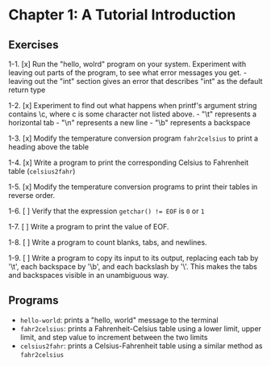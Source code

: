 # Chapter 1: A Tutorial Introduction

## Exercises
1-1. [x] Run the "hello, wolrd" program on your system. Experiment with leaving out parts of the program, to see what error messages you get.
    - leaving out the "int" section gives an error that describes "int" as the default return type

1-2. [x] Experiment to find out what happens when printf's argument string contains \c, where c is some character not listed above.
    - "\t" represents a horizontal tab
    - "\n" represents a new line
    - "\b" represents a backspace

1-3. [x] Modify the temperature conversion program `fahr2celsius` to print a heading above the table

1-4. [x] Write a program to print the corresponding Celsius to Fahrenheit table (`celsius2fahr`)

1-5. [x] Modify the temperature conversion programs to print their tables in reverse order.

1-6. [ ] Verify that the expression `getchar() != EOF` is `0` or `1`

1-7. [ ] Write a program to print the value of EOF.

1-8. [ ] Write a program to count blanks, tabs, and newlines.

1-9. [ ] Write a program to copy its input to its output, replacing each tab by '\t', each backspace by '\b', and each backslash by '\\'. This makes the tabs and backspaces visible in an unambiguous way. 



## Programs
- `hello-world`: prints a "hello, world" message to the terminal
- `fahr2celsius`: prints a Fahrenheit-Celsius table using a lower limit, upper limit, and step value to increment between the two limits
- `celsius2fahr`: prints a Celsius-Fahrenheit table using a similar method as `fahr2celsius`
